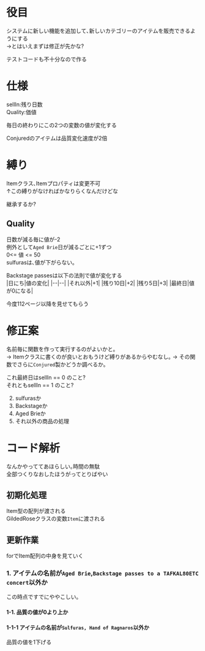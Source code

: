 # 役目
システムに新しい機能を追加して､新しいカテゴリーのアイテムを販売できるようにする  
->とはいえまずは修正が先かな?

テストコードも不十分なので作る

# 仕様 

sellIn:残り日数  
Quality:価値  

毎日の終わりにこの2つの変数の値が変化する  

Conjuredのアイテムは品質変化速度が2倍

# 縛り
Itemクラス､Itemプロパティは変更不可  
↑この縛りがなければかなりらくなんだけどな

継承するか?

## Quality
日数が減る毎に値が-2  
例外として`Aged Brie`日が減るごとに+1ずつ  
0<= 値 <= 50  
sulfurasは､値が下がらない｡  

Backstage passesは以下の法則で値が変化する  
|日にち|値の変化|
|--|--|
|それ以外|+1|
|残り10日|+2|
|残り5日|+3|
|最終日|値が0になる|

今度112ページ以降を見せてもらう


# 修正案
名前毎に関数を作って実行するのがよいかと｡  
-> Itemクラスに書くのが良いとおもうけど縛りがあるからやむなし｡
-> その関数でさらに`Conjured`製かどうか調べるか｡

これ最終日はsellIn == 0 のこと?  
それともsellIn == 1 のこと?


2. sulfurasか
3. Backstageか
4. Aged Brieか
5. それ以外の商品の処理


# コード解析
なんかやっててあほらしい｡時間の無駄  
全部つくりなおしたほうがってとりばやい
## 初期化処理
Item型の配列が渡される  
GildedRoseクラスの変数`Item`に渡される

## 更新作業
forでItem配列の中身を見ていく

### 1. アイテムの名前が`Aged Brie`,`Backstage passes to a TAFKAL80ETC concert`以外か
この時点ですでにややこしい｡
#### 1-1. 品質の値が0より上か
#### 1-1-1 アイテムの名前が`Sulfuras, Hand of Ragnaros`以外か
品質の値を1下げる

